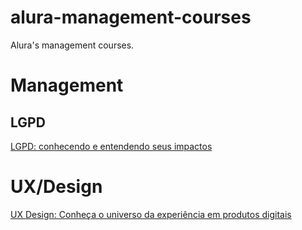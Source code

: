 # alura-management-courses #

Alura's management courses.

# Management #

## LGPD ##

[LGPD: conhecendo e entendendo seus impactos](https://cursos.alura.com.br/course/lgpd-visao-impactos "lgpd")

# UX/Design #

[UX Design: Conheça o universo da experiência em produtos digitais](https://cursos.alura.com.br/course/ux-design-conheca-universo-experiencia-produtos-digitais "ux-design-conheca-universo-experiencia-produtos-digitais")
